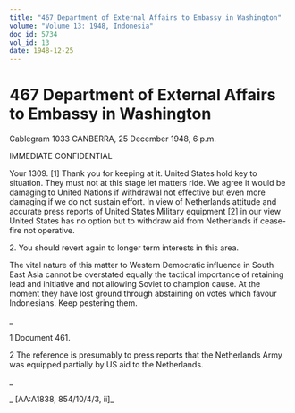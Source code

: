 ```yaml
---
title: "467 Department of External Affairs to Embassy in Washington"
volume: "Volume 13: 1948, Indonesia"
doc_id: 5734
vol_id: 13
date: 1948-12-25
---
```


# 467 Department of External Affairs to Embassy in Washington

Cablegram 1033 CANBERRA, 25 December 1948, 6 p.m.

IMMEDIATE CONFIDENTIAL

Your 1309. [1] Thank you for keeping at it. United States hold key to situation. They must not at this stage let matters ride. We agree it would be damaging to United Nations if withdrawal not effective but even more damaging if we do not sustain effort. In view of Netherlands attitude and accurate press reports of United States Military equipment [2] in our view United States has no option but to withdraw aid from Netherlands if cease-fire not operative.

2\. You should revert again to longer term interests in this area.

The vital nature of this matter to Western Democratic influence in South East Asia cannot be overstated equally the tactical importance of retaining lead and initiative and not allowing Soviet to champion cause. At the moment they have lost ground through abstaining on votes which favour Indonesians. Keep pestering them.

_

1 Document 461.

2 The reference is presumably to press reports that the Netherlands Army was equipped partially by US aid to the Netherlands.

_

_ [AA:A1838, 854/10/4/3, ii]_
